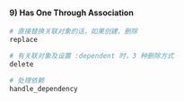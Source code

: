 #### 9) Has One Through Association

```ruby
# 直接替换关联对象的话，如果创建、删除
replace

# 有关联对象及设置 :dependent 时，3 种删除方式
delete

# 处理依赖
handle_dependency
```
